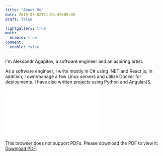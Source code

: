 ```yaml
---
title: "About Me"
date: 2019-08-02T11:04:49+08:00
draft: false

lightgallery: true
math:
  enable: true
comment:
  enable: false
---
```


I'm Aleksandr Agapitov, a software engineer and an aspiring artist.

As a software engineer, I write mostly in C# using .NET and React.js; In addition, I own/manage a few Linux servers and utilize Docker for deployments. I have also written projects using Python and AngularJS.

<object data="/resume/Resume.pdf" type="application/pdf" width="700px" height="900px">
    <embed src="/resume/Resume.pdf">
        <p>This browser does not support PDFs. Please download the PDF to view it: <a href="/resume/Resume.pdf">Download PDF</a>.</p>
    </embed>
</object>